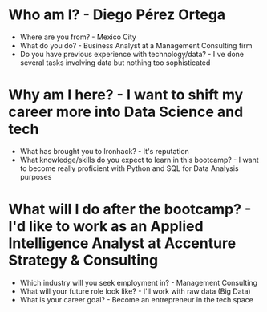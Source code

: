 # Who am I? - Diego Pérez Ortega

* Where are you from? - Mexico City
* What do you do? - Business Analyst at a Management Consulting firm
* Do you have previous experience with technology/data? - I've done several tasks involving data but nothing too sophisticated

# Why am I here? - I want to shift my career more into Data Science and tech

* What has brought you to Ironhack? - It's reputation 
* What knowledge/skills do you expect to learn in this bootcamp? - I want to become really proficient with Python and SQL for Data Analysis purposes

# What will I do after the bootcamp? - I'd like to work as an Applied Intelligence Analyst at Accenture Strategy & Consulting

* Which industry will you seek employment in? - Management Consulting
* What will your future role look like? - I'll work with raw data (Big Data)
* What is your career goal? - Become an entrepreneur in the tech space
